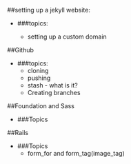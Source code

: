 ##setting up a jekyll website:
* ###topics: 

	
	* setting up a custom domain
	



##Github
* ###topics:
	* cloning
	* pushing
	* stash - what is it?
	* Creating branches

##Foundation and Sass
* ###Topics

##Rails
* ###Topics
	* form_for and form_tag(image_tag)


